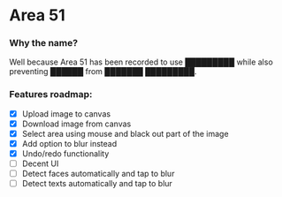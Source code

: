 # Area 51

### Why the name? 
Well because Area 51 has been recorded to use █████████ while also preventing ██████ from ███████ █████████.

### Features roadmap:
- [x] Upload image to canvas
- [x] Download image from canvas
- [x] Select area using mouse and black out part of the image
- [x] Add option to blur instead
- [x] Undo/redo functionality
- [ ] Decent UI
- [ ] Detect faces automatically and tap to blur
- [ ] Detect texts automatically and tap to blur